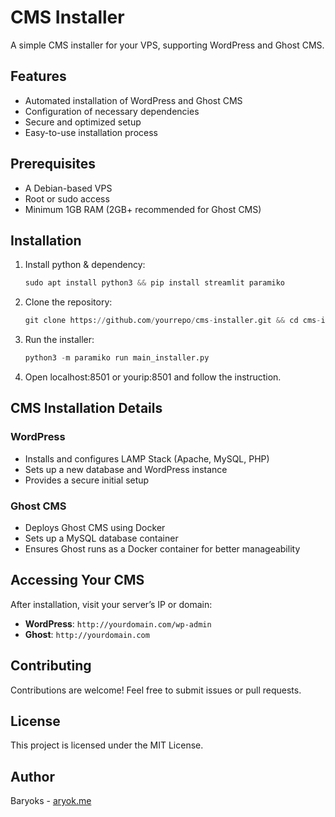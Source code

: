 # CMS Installer

A simple CMS installer for your VPS, supporting WordPress and Ghost CMS.

## Features
- Automated installation of WordPress and Ghost CMS
- Configuration of necessary dependencies
- Secure and optimized setup
- Easy-to-use installation process

## Prerequisites
- A Debian-based VPS
- Root or sudo access
- Minimum 1GB RAM (2GB+ recommended for Ghost CMS)

## Installation
1. Install python & dependency:
   ```py
   sudo apt install python3 && pip install streamlit paramiko
   ```
2. Clone the repository:
   ```py
   git clone https://github.com/yourrepo/cms-installer.git && cd cms-installer
   ```
3. Run the installer:
   ```py
   python3 -m paramiko run main_installer.py
   ```
5. Open localhost:8501 or yourip:8501 and follow the instruction.

## CMS Installation Details

### WordPress
- Installs and configures LAMP Stack (Apache, MySQL, PHP)
- Sets up a new database and WordPress instance
- Provides a secure initial setup

### Ghost CMS
- Deploys Ghost CMS using Docker
- Sets up a MySQL database container
- Ensures Ghost runs as a Docker container for better manageability

## Accessing Your CMS
After installation, visit your server’s IP or domain:
- **WordPress**: `http://yourdomain.com/wp-admin`
- **Ghost**: `http://yourdomain.com`

## Contributing
Contributions are welcome! Feel free to submit issues or pull requests.

## License
This project is licensed under the MIT License.

## Author
Baryoks - [aryok.me](https://aryok.me)

